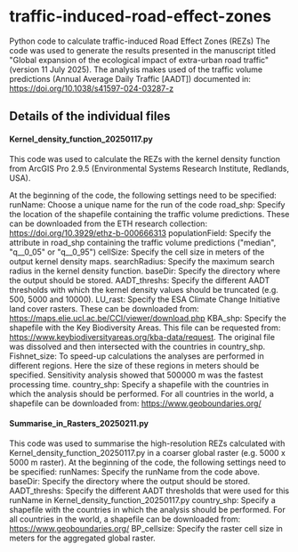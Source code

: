 # traffic-induced-road-effect-zones
Python code to calculate traffic-induced Road Effect Zones (REZs)
The code was used to generate the results presented in the manuscript titled "Global expansion of the ecological impact of extra-urban road traffic" (version 11 July 2025).
The analysis makes used of the traffic volume predictions (Annual Average Daily Traffic [AADT]) documented in: https://doi.org/10.1038/s41597-024-03287-z
## Details of the individual files
#### Kernel_density_function_20250117.py
This code was used to calculate the REZs with the kernel density function from ArcGIS Pro 2.9.5 (Environmental Systems Research Institute, Redlands, USA).

At the beginning of the code, the following settings need to be specified:
runName: Choose a unique name for the run of the code
road_shp: Specify the location of the shapefile containing the traffic volume predictions. These can be downloaded from the ETH research collection: https://doi.org/10.3929/ethz-b-000666313
populationField: Specify the attribute in road_shp containing the traffic volume predictions ("median", "q__0_05" or "q__0_95")
cellSize: Specify the cell size in meters of the output kernel density maps. 
searchRadius: Specify the maximum search radius in the kernel density function.
baseDir: Specify the directory where the output should be stored.
AADT_threshs: Specify the different AADT thresholds with which the kernel density values should be truncated (e.g. 500, 5000 and 10000).
LU_rast: Specify the ESA Climate Change Initiative land cover rasters. These can be downloaded from: https://maps.elie.ucl.ac.be/CCI/viewer/download.php
KBA_shp: Specify the shapefile with the Key Biodiversity Areas. This file can be requested from: https://www.keybiodiversityareas.org/kba-data/request. The original file was dissolved and then intersected with the countries in country_shp.
Fishnet_size: To speed-up calculations the analyses are performed in different regions. Here the size of these regions in meters should be specified. Sensitivity analysis showed that 500000 m was the fastest processing time.
country_shp: Specify a shapefile with the countries in which the analysis should be performed. For all countries in the world, a shapefile can be downloaded from: https://www.geoboundaries.org/

#### Summarise_in_Rasters_20250211.py
This code was used to summarise the high-resolution REZs calculated with Kernel_density_function_20250117.py in a coarser global raster (e.g. 5000 x 5000 m raster).
At the beginning of the code, the following settings need to be specified:
runNames: Specify the runName from the code above.
baseDir: Specify the directory where the output should be stored.
AADT_threshs: Specify the different AADT thresholds that were used for this runName in Kernel_density_function_20250117.py
country_shp: Specify a shapefile with the countries in which the analysis should be performed. For all countries in the world, a shapefile can be downloaded from: https://www.geoboundaries.org/
BP_cellsize: Specify the raster cell size in meters for the aggregated global raster.
